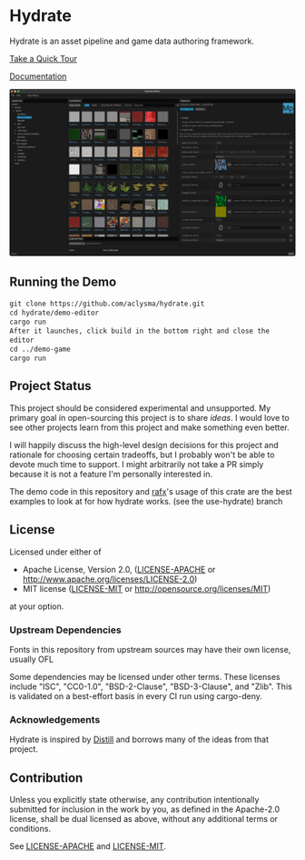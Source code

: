 # Hydrate

Hydrate is an asset pipeline and game data authoring framework.

[Take a Quick Tour](docs/quick-tour/quick-tour.md)

[Documentation](docs/index.md)

![Screenshot of Hydrate Editor](docs/quick-tour/material-property-edit-example.png)

## Running the Demo

```
git clone https://github.com/aclysma/hydrate.git
cd hydrate/demo-editor
cargo run
After it launches, click build in the bottom right and close the editor
cd ../demo-game
cargo run
```

## Project Status

This project should be considered experimental and unsupported. My primary goal in
open-sourcing this project is to share *ideas*. I would love to see other projects
learn from this project and make something even better.

I will happily discuss the high-level design decisions for this project and rationale
for choosing certain tradeoffs, but I probably won't be able to devote much time
to support. I might arbitrarily not take a PR simply because it is not a feature
I'm personally interested in.

The demo code in this repository and [rafx](https://github.com/aclysma/rafx)'s usage of this crate are the best
examples to look at for how hydrate works. (see the use-hydrate) branch

## License

Licensed under either of

* Apache License, Version 2.0, ([LICENSE-APACHE](LICENSE-APACHE) or http://www.apache.org/licenses/LICENSE-2.0)
* MIT license ([LICENSE-MIT](LICENSE-MIT) or http://opensource.org/licenses/MIT)

at your option.

### Upstream Dependencies
Fonts in this repository from upstream sources may have their own license, usually OFL

Some dependencies may be licensed under other terms. These licenses include "ISC", "CC0-1.0", "BSD-2-Clause",
"BSD-3-Clause", and "Zlib". This is validated on a best-effort basis in every CI run using cargo-deny.

### Acknowledgements

Hydrate is inspired by [Distill](https://github.com/amethyst/distill) and 
borrows many of the ideas from that project.

## Contribution

Unless you explicitly state otherwise, any contribution intentionally
submitted for inclusion in the work by you, as defined in the Apache-2.0
license, shall be dual licensed as above, without any additional terms or
conditions.

See [LICENSE-APACHE](LICENSE-APACHE) and [LICENSE-MIT](LICENSE-MIT).
